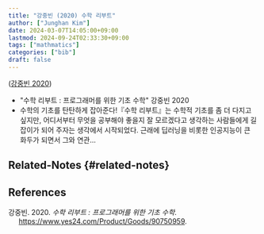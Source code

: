 ```yaml
---
title: "강중빈 (2020) 수학 리부트"
author: ["Junghan Kim"]
date: 2024-03-07T14:05:00+09:00
lastmod: 2024-09-24T02:33:30+09:00
tags: ["mathmatics"]
categories: ["bib"]
draft: false
---
```


(<a href="#citeproc_bib_item_1">강중빈 2020</a>)

-   "수학 리부트 : 프로그래머를 위한 기초 수학" 강중빈 2020
-   수학의 기초를 탄탄하게 잡아준다!『수학 리부트』는 수학적 기초를 좀 더 다지고 싶지만, 어디서부터 무엇을 공부해야 좋을지 잘 모르겠다고 생각하는 사람들에게 길잡이가 되어 주자는 생각에서 시작되었다. 근래에 딥러닝을 비롯한 인공지능이 큰 화두가 되면서 그와 연관...


## Related-Notes {#related-notes}

## References

<style>.csl-entry{text-indent: -1.5em; margin-left: 1.5em;}</style><div class="csl-bib-body">
  <div class="csl-entry"><a id="citeproc_bib_item_1"></a>강중빈. 2020. <i>수학 리부트 : 프로그래머를 위한 기초 수학</i>. <a href="https://www.yes24.com/Product/Goods/90750959">https://www.yes24.com/Product/Goods/90750959</a>.</div>
</div>
